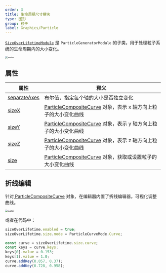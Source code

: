 ```yaml
---
order: 3
title: 生命周期尺寸模块
type: 图形
group: 粒子
label: Graphics/Particle
---
```


[`SizeOverLifetimeModule`](${api}core/SizeOverLifetimeModule) 是 `ParticleGeneratorModule` 的子类，用于处理粒子系统的生命周期内的大小变化。

<img src="https://mdn.alipayobjects.com/huamei_qbugvr/afts/img/A*e0FeQqj-HvAAAAAAAAAAAAAADtKFAQ/original" alt="avatar" style="zoom:50%;" />

## 属性

| 属性                                                           | 释义                                                                                                |
| -------------------------------------------------------------- | --------------------------------------------------------------------------------------------------- |
| [separateAxes](${api}core/SizeOverLifetimeModule#separateAxes) | 布尔值，指定每个轴的大小是否独立变化                                                                |
| [sizeX](${api}core/SizeOverLifetimeModule#sizeX)               | [ParticleCompositeCurve](${api}core/ParticleCompositeCurve) 对象，表示 x 轴方向上粒子的大小变化曲线 |
| [sizeY](${api}core/SizeOverLifetimeModule#sizeY)               | [ParticleCompositeCurve](${api}core/ParticleCompositeCurve) 对象，表示 y 轴方向上粒子的大小变化曲线 |
| [sizeZ](${api}core/SizeOverLifetimeModule#sizeZ)               | [ParticleCompositeCurve](${api}core/ParticleCompositeCurve) 对象，表示 z 轴方向上粒子的大小变化曲线 |
| [size](${api}core/SizeOverLifetimeModule#size)                 | [ParticleCompositeCurve](${api}core/ParticleCompositeCurve) 对象，获取或设置粒子的大小变化曲线      |

## 折线编辑

针对[ ParticleCompositeCurve](${api}core/ParticleCompositeCurve) 对象，在编辑器内置了折线编辑器，可视化调整曲线。

<img src="https://mdn.alipayobjects.com/huamei_qbugvr/afts/img/A*70KGQpOg85oAAAAAAAAAAAAADtKFAQ/original" alt="avatar" style="zoom:50%;" />

或者在代码中：

```ts
sizeOverLifetime.enabled = true;
sizeOverLifetime.size.mode = ParticleCurveMode.Curve;

const curve = sizeOverLifetime.size.curve;
const keys = curve.keys;
keys[0].value = 0.153;
keys[1].value = 1.0;
curve.addKey(0.057, 0.37);
curve.addKey(0.728, 0.958);
```
